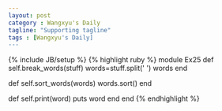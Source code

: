```yaml
---
layout: post
category : Wangxyu's Daily
tagline: "Supporting tagline"
tags : [Wangxyu's Daily]
---
```

{% include JB/setup %}
{% highlight ruby %}
module Ex25
  def self.break_words(stuff)
    words=stuff.split(' ')
    words
  end

  def self.sort_words(words)
    words.sort()
  end
 
  def self.print(word)
    puts word
  end
end
{% endhighlight %}
